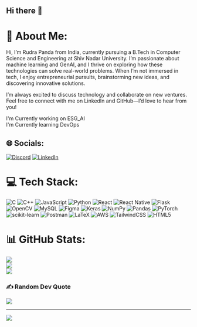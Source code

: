 ## Hi there 👋

# 💫 About Me:
Hi, I’m Rudra Panda from India, currently pursuing a B.Tech in Computer Science and Engineering at Shiv Nadar University. I’m passionate about machine learning and GenAI, and I thrive on exploring how these technologies can solve real-world problems. When I’m not immersed in tech, I enjoy entrepreneurial pursuits, brainstorming new ideas, and discovering innovative solutions.

I’m always excited to discuss technology and collaborate on new ventures. Feel free to connect with me on LinkedIn and GitHub—I’d love to hear from you!

I'm Currently working on ESG_AI<br>I'm Currently learning DevOps


## 🌐 Socials:
[![Discord](https://img.shields.io/badge/Discord-%237289DA.svg?logo=discord&logoColor=white)](https://discord.gg/765136781158514689) [![LinkedIn](https://img.shields.io/badge/LinkedIn-%230077B5.svg?logo=linkedin&logoColor=white)](https://linkedin.com/in/rudra-panda-5992b3289) 

# 💻 Tech Stack:
![C](https://img.shields.io/badge/c-%2300599C.svg?style=flat&logo=c&logoColor=white) ![C++](https://img.shields.io/badge/c++-%2300599C.svg?style=flat&logo=c%2B%2B&logoColor=white) ![JavaScript](https://img.shields.io/badge/javascript-%23323330.svg?style=flat&logo=javascript&logoColor=%23F7DF1E) ![Python](https://img.shields.io/badge/python-3670A0?style=flat&logo=python&logoColor=ffdd54) ![React](https://img.shields.io/badge/react-%2320232a.svg?style=flat&logo=react&logoColor=%2361DAFB) ![React Native](https://img.shields.io/badge/react_native-%2320232a.svg?style=flat&logo=react&logoColor=%2361DAFB) ![Flask](https://img.shields.io/badge/flask-%23000.svg?style=flat&logo=flask&logoColor=white) ![OpenCV](https://img.shields.io/badge/opencv-%23white.svg?style=flat&logo=opencv&logoColor=white) ![MySQL](https://img.shields.io/badge/mysql-4479A1.svg?style=flat&logo=mysql&logoColor=white) ![Figma](https://img.shields.io/badge/figma-%23F24E1E.svg?style=flat&logo=figma&logoColor=white) ![Keras](https://img.shields.io/badge/Keras-%23D00000.svg?style=flat&logo=Keras&logoColor=white) ![NumPy](https://img.shields.io/badge/numpy-%23013243.svg?style=flat&logo=numpy&logoColor=white) ![Pandas](https://img.shields.io/badge/pandas-%23150458.svg?style=flat&logo=pandas&logoColor=white) ![PyTorch](https://img.shields.io/badge/PyTorch-%23EE4C2C.svg?style=flat&logo=PyTorch&logoColor=white) ![scikit-learn](https://img.shields.io/badge/scikit--learn-%23F7931E.svg?style=flat&logo=scikit-learn&logoColor=white) ![Postman](https://img.shields.io/badge/Postman-FF6C37?style=flat&logo=postman&logoColor=white) ![LaTeX](https://img.shields.io/badge/latex-%23008080.svg?style=flat&logo=latex&logoColor=white) ![AWS](https://img.shields.io/badge/AWS-%23FF9900.svg?style=flat&logo=amazon-aws&logoColor=white) ![TailwindCSS](https://img.shields.io/badge/tailwindcss-%2338B2AC.svg?style=flat&logo=tailwind-css&logoColor=white) ![HTML5](https://img.shields.io/badge/html5-%23E34F26.svg?style=flat&logo=html5&logoColor=white)
# 📊 GitHub Stats:
![](https://github-readme-stats.vercel.app/api?username=lucyfier56&theme=tokyonight&hide_border=false&include_all_commits=true&count_private=true)<br/>
![](https://github-readme-streak-stats.herokuapp.com/?user=lucyfier56&theme=tokyonight&hide_border=false)<br/>
![](https://github-readme-stats.vercel.app/api/top-langs/?username=lucyfier56&theme=tokyonight&hide_border=false&include_all_commits=true&count_private=true&layout=compact)

### ✍️ Random Dev Quote
![](https://quotes-github-readme.vercel.app/api?type=horizontal&theme=gruvbox)

---
[![](https://visitcount.itsvg.in/api?id=lucyfier56&icon=0&color=0)](https://visitcount.itsvg.in)

<!-- Proudly created with GPRM ( https://gprm.itsvg.in ) -->
